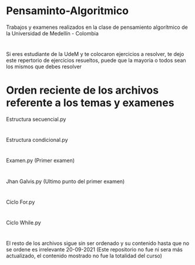 # Pensaminto-Algoritmico
Trabajos y examenes realizados en la clase de pensamiento algorítmico de la Universidad de Medellín - Colombia
#
Si eres estudiante de la UdeM y te colocaron ejercicios a resolver, te dejo este repertorio de ejercicios resueltos, puede que la mayoria o todos sean los mismos que debes resolver
# Orden reciente de los archivos referente a los temas y examenes
Estructura secuencial.py
#
Estructura condicional.py
#
Examen.py (Primer examen)
#
Jhan Galvis.py (Ultimo punto del primer examen)
#
Ciclo For.py
#
Ciclo While.py
#
El resto de los archivos sigue sin ser ordenado y su contenido hasta que no se ordene es irrelevante
20-09-2021 (Este repositorio no fue ni sera más actualizado, el contenido mostrado no fue la totalidad del curso)
